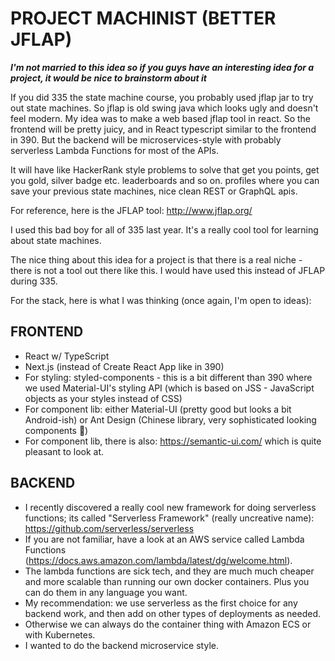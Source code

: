 # PROJECT MACHINIST (BETTER JFLAP)

***I'm not married to this idea so if you guys have an interesting idea for a
project, it would be nice to brainstorm about it***

If you did 335 the state machine course, you probably used jflap jar to try out
state machines. So jflap is old swing java which looks ugly and doesn't feel
modern. My idea was to make a web based jflap tool in react. So the frontend
will be pretty juicy, and in React typescript similar to the frontend in 390.
But the backend will be microservices-style with probably serverless Lambda
Functions for most of the APIs.

It will have like HackerRank style problems to solve that get you points, get
you gold, silver badge etc. leaderboards and so on. profiles where you can save
your previous state machines, nice clean REST or GraphQL apis.

For reference, here is the JFLAP tool: <http://www.jflap.org/>

I used this bad boy for all of 335 last year. It's a really cool tool for
learning about state machines.

The nice thing about this idea for a project is that there is a real niche -
there is not a tool out there like this. I would have used this instead of JFLAP
during 335.


For the stack, here is what I was thinking (once again, I'm open to ideas):

## FRONTEND
- React w/ TypeScript
- Next.js (instead of Create React App like in 390)
- For styling: styled-components - this is a bit different than 390 where we
  used Material-UI's styling API (which is based on JSS - JavaScript objects as
  your styles instead of CSS)
- For component lib: either Material-UI (pretty good but looks a bit
  Android-ish) or Ant Design (Chinese library, very sophisticated looking
  components 🧐)
- For component lib, there is also: <https://semantic-ui.com/> which is quite
  pleasant to look at.

## BACKEND
- I recently discovered a really cool new framework for doing serverless
  functions; its called "Serverless Framework" (really uncreative name):
  <https://github.com/serverless/serverless>
- If you are not familiar, have a look at an AWS service called Lambda Functions
  (<https://docs.aws.amazon.com/lambda/latest/dg/welcome.html>).
- The lambda functions are sick tech, and they are much much cheaper and more
  scalable than running our own docker containers. Plus you can do them in any
  language you want.
- My recommendation: we use serverless as the first choice for any backend work,
  and then add on other types of deployments as needed.
- Otherwise we can always do the container thing with Amazon ECS or with
  Kubernetes.
- I wanted to do the backend microservice style.


